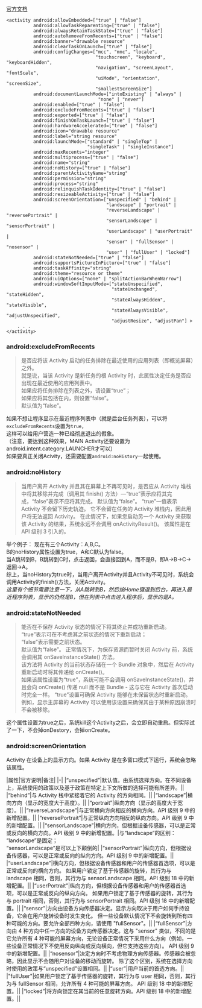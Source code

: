 ---
---

[官方文档](https://developer.android.google.cn/guide/topics/manifest/activity-element?hl=zh-cn)

```
<activity android:allowEmbedded=["true" | "false"]
          android:allowTaskReparenting=["true" | "false"]
          android:alwaysRetainTaskState=["true" | "false"]
          android:autoRemoveFromRecents=["true" | "false"]
          android:banner="drawable resource"
          android:clearTaskOnLaunch=["true" | "false"]
          android:configChanges=["mcc", "mnc", "locale",
                                 "touchscreen", "keyboard", "keyboardHidden",
                                 "navigation", "screenLayout", "fontScale",
                                 "uiMode", "orientation", "screenSize",
                                 "smallestScreenSize"]
          android:documentLaunchMode=["intoExisting" | "always" |
                                  "none" | "never"]
          android:enabled=["true" | "false"]
          android:excludeFromRecents=["true" | "false"]
          android:exported=["true" | "false"]
          android:finishOnTaskLaunch=["true" | "false"]
          android:hardwareAccelerated=["true" | "false"]
          android:icon="drawable resource"
          android:label="string resource"
          android:launchMode=["standard" | "singleTop" |
                              "singleTask" | "singleInstance"]
          android:maxRecents="integer"
          android:multiprocess=["true" | "false"]
          android:name="string"
          android:noHistory=["true" | "false"]  
          android:parentActivityName="string"
          android:permission="string"
          android:process="string"
          android:relinquishTaskIdentity=["true" | "false"]
          android:resizeableActivity=["true" | "false"]
          android:screenOrientation=["unspecified" | "behind" |
                                     "landscape" | "portrait" |
                                     "reverseLandscape" | "reversePortrait" |
                                     "sensorLandscape" | "sensorPortrait" |
                                     "userLandscape" | "userPortrait" |
                                     "sensor" | "fullSensor" | "nosensor" |
                                     "user" | "fullUser" | "locked"]
          android:stateNotNeeded=["true" | "false"]
          android:supportsPictureInPicture=["true" | "false"]
          android:taskAffinity="string"
          android:theme="resource or theme"
          android:uiOptions=["none" | "splitActionBarWhenNarrow"]
          android:windowSoftInputMode=["stateUnspecified",
                                       "stateUnchanged", "stateHidden",
                                       "stateAlwaysHidden", "stateVisible",
                                       "stateAlwaysVisible", "adjustUnspecified",
                                       "adjustResize", "adjustPan"] >   
    . . .
</activity>
```

### android:excludeFromRecents

> 是否应将该 Activity 启动的任务排除在最近使用的应用列表（即概览屏幕）之外。<br/>
就是说，当该 Activity 是新任务的根 Activity 时，此属性决定任务是否应出现在最近使用的应用列表中。<br/>
如果应将任务排除在列表之外，请设置“true”；<br/>
如果应将其包括在内，则设置“false”。<br/>
默认值为“false”。<br/>

如果不想让程序显示在最近程序列表中（就是后台任务列表），可以将`excludeFromRecents`设置为`true`，<br/>
这样可以给用户营造一种已经彻底退出的假象。<br/>
（注意，要达到这种效果，MAIN Activity还要设置为android.intent.category.LAUNCHER才可以）<br/>
如果要真正关闭Acivity，还需要配置`android:noHistory`一起使用。<br/>

### android:noHistory

> 当用户离开 Activity 并且其在屏幕上不再可见时，是否应从 Activity 堆栈中将其移除并完成（调用其 finish() 方法）—“true”表示应将其完成，“false”表示不应将其完成。 默认值为“false”。
> “true”一值表示 Activity 不会留下历史轨迹。 它不会留在任务的 Activity 堆栈内，因此用户将无法返回 Activity。 在此情况下，如果您启动另一个 Activity 来获取该 Activity 的结果，系统永远不会调用 onActivityResult()。
> 该属性是在 API 级别 3 引入的。

举个例子：
现在有三个Activity：A,B,C。<br/>
B的noHistory属性设置为true，A和C默认为false。<br/>
当A跳转到B，B跳转到C时，点击返回，会直接回到A，而不是B，即A->B->C->返回->A。<br/>
综上，当noHistory为true时，当用户离开Activity并且Activity不可见时，系统会调用Activity的finish()方法，关闭Activity。<br/>
*这里有个细节需要注意一下，从A跳转到B，然后按Home键退到后台，再进入最近程序列表，显示的仍然是B，但在列表中点击进入程序后，显示的是A。*<br/>

### android:stateNotNeeded

> 能否在不保存 Activity 状态的情况下将其终止并成功重新启动。<br/>
“true”表示可在不考虑其之前状态的情况下重新启动；<br/>
“false”表示需要之前状态。<br/>
默认值为“false”。
正常情况下，为保存资源而暂时关闭 Activity 前，系统会调用其 onSaveInstanceState() 方法。<br/>
该方法将 Activity 的当前状态存储在一个 Bundle 对象中，然后在 Activity 重新启动时将其传递给 onCreate()。 <br/>
如果该属性设置为“true”，系统可能不会调用 onSaveInstanceState()，并且会向 onCreate() 传递 null 而不是 Bundle - 这与它在 Activity 首次启动时完全一样。
“true”设置可确保 Activity 能够在未保留状态时重新启动。 <br/>
例如，显示主屏幕的 Activity 可以使用该设置来确保其由于某种原因崩溃时不会被移除。

这个属性设置为true之后，系统kill这个Activity之后，会立即自动重启。但实际试了一下，不会掉onDestory，会掉onCreate。

### android:screenOrientation

Activity 在设备上的显示方向。如果 Activity 是在多窗口模式下运行，系统会忽略该属性。

|属性|官方说明|备注|
|-|
|“unspecified”|默认值。由系统选择方向。在不同设备上，系统使用的政策以及基于政策在特定上下文所做的选择可能有所差异。||
|“behind”|与 Activity 栈中紧接着它的 Activity 的方向相同。||
|“landscape”|横向方向（显示的宽度大于高度）。||
|“portrait”|纵向方向（显示的高度大于宽度）。||
|“reverseLandscape”|与正常横向方向相反的横向方向。API 级别 9 中的新增配置。||
|“reversePortrait”|与正常纵向方向相反的纵向方向。API 级别 9 中的新增配置。||
|“sensorLandscape”|横向方向，但根据设备传感器，可以是正常或反向的横向方向。API 级别 9 中的新增配置。|与“landscape”的区别：<br/>“landscape”是固定；<br/>“sensorLandscape”是可以上下颠倒的|
|“sensorPortrait”|纵向方向，但根据设备传感器，可以是正常或反向的纵向方向。API 级别 9 中的新增配置。||
|“userLandscape”|横向方向，但根据设备传感器和用户的传感器首选项，可以是正常或反向的横向方向。 如果用户锁定了基于传感器的旋转，其行为与 landscape 相同，否则，其行为与 sensorLandscape 相同。API 级别 18 中的新增配置。||
|“userPortrait”|纵向方向，但根据设备传感器和用户的传感器首选项，可以是正常或反向的纵向方向。 如果用户锁定了基于传感器的旋转，其行为与 portrait 相同，否则，其行为与 sensorPortrait 相同。API 级别 18 中的新增配置。||
|“sensor”|方向由设备方向传感器决定。显示方向取决于用户如何手持设备，它会在用户旋转设备时发生变化。 但一些设备默认情况下不会旋转到所有四种可能的方向。要允许全部四种方向，请使用 "fullSensor"。||
|“fullSensor”|方向由 4 种方向中任一方向的设备方向传感器决定。这与 "sensor" 类似，不同的是它允许所有 4 种可能的屏幕方向，无论设备正常情况下采用什么方向（例如，一些设备正常情况下不使用反向纵向或反向横向，但它支持这些方向）。 API 级别 9 中的新增配置。||
|“nosensor”|决定方向时不考虑物理方向传感器。传感器会被忽略，因此显示不会随用户对设备的移动而旋转。 除了这个区别，系统在选择方向时使用的政策与“unspecified”设置相同。||
|“user”|用户当前的首选方向。||
|"fullUser"|如果用户锁定了基于传感器的旋转，其行为与 user 相同，否则，其行为与 fullSensor 相同，允许所有 4 种可能的屏幕方向。 API 级别 18 中的新增配置。||
|“locked”|将方向锁定在其当前的任意旋转方向。API 级别 18 中的新增配置。||
